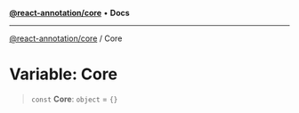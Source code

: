 [**@react-annotation/core**](../README.md) • **Docs**

***

[@react-annotation/core](../README.md) / Core

# Variable: Core

> `const` **Core**: `object` = `{}`
